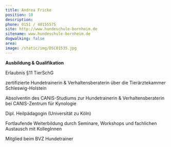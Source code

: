 ```yaml
---
title: Andrea Fricke
position: 10
description:
phone: 0151 / 40155575
site: http://www.hundeschule-bornheim.de
sitename: www.hundeschule-bornheim.de
dogwalking: false
area:
image: /static/img/DSC01535.jpg
---
```

**Ausbildung & Qualifikation**

Erlaubnis §11 TierSchG

zertifizierte Hundetrainerin & Verhaltensberaterin über die Tierärztekammer Schleswig-Holstein 

Absolventin des CANIS-Studiums zur Hundetrainerin & Verhaltensberaterin bei CANIS-Zentrum für Kynologie

Dipl. Heilpädagogin (Universität zu Köln)

Fortlaufende Weiterbildung durch Seminare, Workshops und fachlichen Austausch mit KollegInnen

Mitglied beim BVZ Hundetrainer
